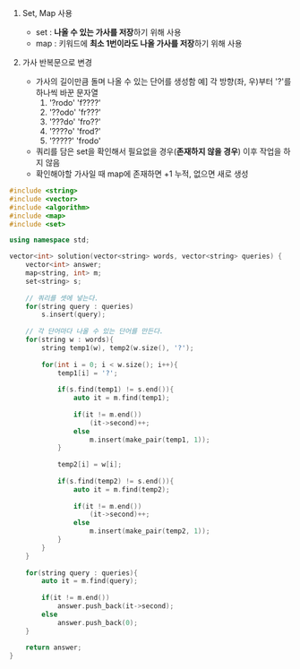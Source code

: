 1. Set, Map 사용
   - set : **나올 수 있는 가사를 저장**하기 위해 사용
   - map : 키워드에 **최소 1번이라도 나올 가사를 저장**하기 위해 사용
   
2. 가사 반복문으로 변경 
   - 가사의 길이만큼 돌며 나올 수 있는 단어를 생성함
     예] 각 방향(좌, 우)부터 '?'를 하나씩 바꾼 문자열
       1) '?rodo'  'f????' 
       2) '??odo'  'fr???'
       3) '???do'  'fro??'
       4) '????o'  'frod?'
       5) '?????'  'frodo'
   - 쿼리를 담은 set을 확인해서 필요없을 경우(**존재하지 않을 경우**) 이후 작업을 하지 않음
   - 확인해야할 가사일 때 map에 존재하면 +1 누적, 없으면 새로 생성
         
   
```c++
#include <string>
#include <vector>
#include <algorithm>
#include <map>
#include <set>

using namespace std;

vector<int> solution(vector<string> words, vector<string> queries) {
    vector<int> answer;
    map<string, int> m;
    set<string> s;
    
    // 쿼리를 셋에 넣는다.
    for(string query : queries) 
        s.insert(query);    
    
    // 각 단어마다 나올 수 있는 단어를 만든다.
    for(string w : words){
        string temp1(w), temp2(w.size(), '?');
        
        for(int i = 0; i < w.size(); i++){
            temp1[i] = '?';
            
            if(s.find(temp1) != s.end()){
                auto it = m.find(temp1);
                
                if(it != m.end())
                    (it->second)++;
                else
                    m.insert(make_pair(temp1, 1));
            }
            
            temp2[i] = w[i];
            
            if(s.find(temp2) != s.end()){
                auto it = m.find(temp2);
                
                if(it != m.end())
                    (it->second)++;
                else
                    m.insert(make_pair(temp2, 1));
            }
        }        
    }
    
    for(string query : queries){
        auto it = m.find(query);
        
        if(it != m.end())
            answer.push_back(it->second);
        else
            answer.push_back(0);
    }
    
    return answer;
}
```
